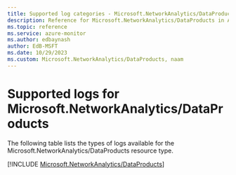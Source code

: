 ```yaml
---
title: Supported log categories - Microsoft.NetworkAnalytics/DataProducts
description: Reference for Microsoft.NetworkAnalytics/DataProducts in Azure Monitor Logs.
ms.topic: reference
ms.service: azure-monitor
ms.author: edbaynash
author: EdB-MSFT
ms.date: 10/29/2023
ms.custom: Microsoft.NetworkAnalytics/DataProducts, naam
---
```





# Supported logs for Microsoft.NetworkAnalytics/DataProducts  
The following table lists the types of logs available for the Microsoft.NetworkAnalytics/DataProducts resource type.
  
  
[!INCLUDE [Microsoft.NetworkAnalytics/DataProducts](./includes/Microsoft-NetworkAnalytics-DataProducts-logs-include.md)]
  
